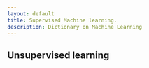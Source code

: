 ```yaml
---
layout: default
title: Supervised Machine learning.
description: Dictionary on Machine Learning
---
```


## Unsupervised learning